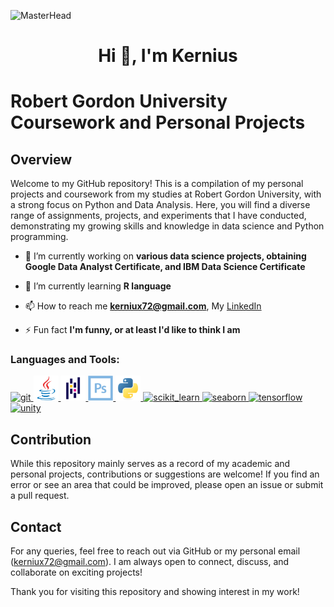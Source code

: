 ![MasterHead](https://nielseniq.com/wp-content/uploads/sites/4/2021/02/data-science-icon-animation-banner-clockwise-4.gif)
<h1 align="center">Hi 👋, I'm Kernius</h1>

# Robert Gordon University Coursework and Personal Projects

## Overview
Welcome to my GitHub repository! This is a compilation of my personal projects and coursework from my studies at Robert Gordon University, with a strong focus on Python and Data Analysis. Here, you will find a diverse range of assignments, projects, and experiments that I have conducted, demonstrating my growing skills and knowledge in data science and Python programming.

- 🔭 I’m currently working on **various data science projects, obtaining Google Data Analyst Certificate, and IBM Data Science Certificate**

- 🌱 I’m currently learning **R language**

- 📫 How to reach me **kerniux72@gmail.com**, My <a href="https://www.linkedin.com/in/kernius-pocius-888691172/">LinkedIn</a>

- ⚡ Fun fact **I'm funny, or at least I'd like to think I am**

<h3 align="left">Languages and Tools:</h3>
<p align="left"> <a href="https://git-scm.com/" target="_blank" rel="noreferrer"> <img src="https://www.vectorlogo.zone/logos/git-scm/git-scm-icon.svg" alt="git" width="40" height="40"/> </a> <a href="https://www.java.com" target="_blank" rel="noreferrer"> <img src="https://raw.githubusercontent.com/devicons/devicon/master/icons/java/java-original.svg" alt="java" width="40" height="40"/> </a> <a href="https://pandas.pydata.org/" target="_blank" rel="noreferrer"> <img src="https://raw.githubusercontent.com/devicons/devicon/2ae2a900d2f041da66e950e4d48052658d850630/icons/pandas/pandas-original.svg" alt="pandas" width="40" height="40"/> </a> <a href="https://www.photoshop.com/en" target="_blank" rel="noreferrer"> <img src="https://raw.githubusercontent.com/devicons/devicon/master/icons/photoshop/photoshop-line.svg" alt="photoshop" width="40" height="40"/> </a> <a href="https://www.python.org" target="_blank" rel="noreferrer"> <img src="https://raw.githubusercontent.com/devicons/devicon/master/icons/python/python-original.svg" alt="python" width="40" height="40"/> </a> <a href="https://scikit-learn.org/" target="_blank" rel="noreferrer"> <img src="https://upload.wikimedia.org/wikipedia/commons/0/05/Scikit_learn_logo_small.svg" alt="scikit_learn" width="40" height="40"/> </a> <a href="https://seaborn.pydata.org/" target="_blank" rel="noreferrer"> <img src="https://seaborn.pydata.org/_images/logo-mark-lightbg.svg" alt="seaborn" width="40" height="40"/> </a> <a href="https://www.tensorflow.org" target="_blank" rel="noreferrer"> <img src="https://www.vectorlogo.zone/logos/tensorflow/tensorflow-icon.svg" alt="tensorflow" width="40" height="40"/> </a> <a href="https://unity.com/" target="_blank" rel="noreferrer"> <img src="https://www.vectorlogo.zone/logos/unity3d/unity3d-icon.svg" alt="unity" width="40" height="40"/> </a> </p>
   
## Contribution
While this repository mainly serves as a record of my academic and personal projects, contributions or suggestions are welcome! If you find an error or see an area that could be improved, please open an issue or submit a pull request.

## Contact
For any queries, feel free to reach out via GitHub or my personal email (kerniux72@gmail.com). I am always open to connect, discuss, and collaborate on exciting projects!

Thank you for visiting this repository and showing interest in my work!
